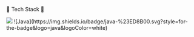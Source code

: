 🌱 Tech Stack 🌱

<img src="https://img.shields.io/badge/JavaScript-f7df1e?style=flat-square&logo=JavaScript&logoColor=white"/>
	![Java](https://img.shields.io/badge/java-%23ED8B00.svg?style=for-the-badge&logo=java&logoColor=white)
<!--
**YouYuns/YouYuns** is a ✨ _special_ ✨ repository because its `README.md` (this file) appears on your GitHub profile.

Here are some ideas to get you started:

- 🔭 I’m currently working on ...
- 🌱 I’m currently learning ...
- 👯 I’m looking to collaborate on ...
- 🤔 I’m looking for help with ...
- 💬 Ask me about ...
- 📫 How to reach me: ...
- 😄 Pronouns: ...
- ⚡ Fun fact: ...
-->
